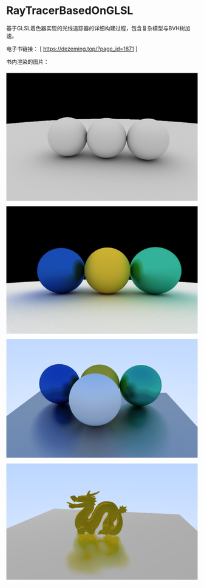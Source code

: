 # RayTracerBasedOnGLSL
基于GLSL着色器实现的光线追踪器的详细构建过程，包含复杂模型与BVH树加速。

电子书链接： [ https://dezeming.top/?page_id=1871 ]

书内渲染的图片：

![image](https://github.com/feimos32/RayTracerBasedOnGLSL/blob/main/Images/p2-3.png)
![image](https://github.com/feimos32/RayTracerBasedOnGLSL/blob/main/Images/p2-4.png)
![image](https://github.com/feimos32/RayTracerBasedOnGLSL/blob/main/Images/p3-2.png)
![image](https://github.com/feimos32/RayTracerBasedOnGLSL/blob/main/Images/p4-3.png)




